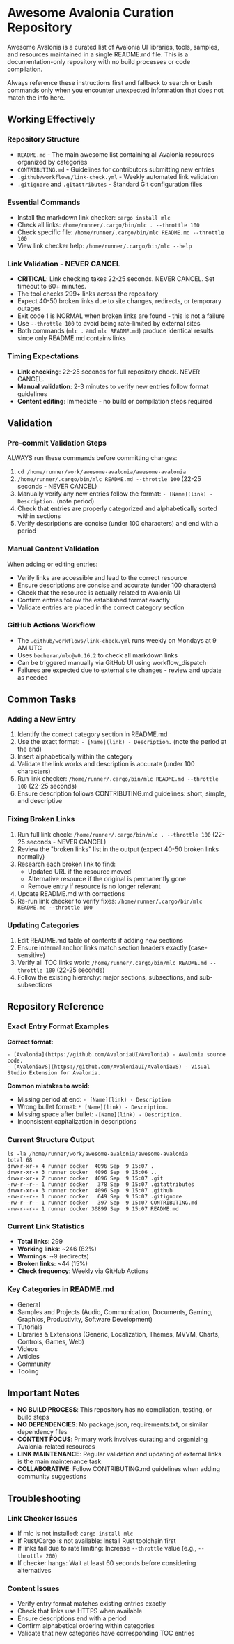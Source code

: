 # Awesome Avalonia Curation Repository

Awesome Avalonia is a curated list of Avalonia UI libraries, tools, samples, and resources maintained in a single README.md file. This is a documentation-only repository with no build processes or code compilation.

Always reference these instructions first and fallback to search or bash commands only when you encounter unexpected information that does not match the info here.

## Working Effectively

### Repository Structure
- `README.md` - The main awesome list containing all Avalonia resources organized by categories
- `CONTRIBUTING.md` - Guidelines for contributors submitting new entries
- `.github/workflows/link-check.yml` - Weekly automated link validation
- `.gitignore` and `.gitattributes` - Standard Git configuration files

### Essential Commands
- Install the markdown link checker: `cargo install mlc`
- Check all links: `/home/runner/.cargo/bin/mlc . --throttle 100` 
- Check specific file: `/home/runner/.cargo/bin/mlc README.md --throttle 100`
- View link checker help: `/home/runner/.cargo/bin/mlc --help`

### Link Validation - NEVER CANCEL
- **CRITICAL**: Link checking takes 22-25 seconds. NEVER CANCEL. Set timeout to 60+ minutes.
- The tool checks 299+ links across the repository
- Expect 40-50 broken links due to site changes, redirects, or temporary outages
- Exit code 1 is NORMAL when broken links are found - this is not a failure
- Use `--throttle 100` to avoid being rate-limited by external sites
- Both commands (`mlc .` and `mlc README.md`) produce identical results since only README.md contains links

### Timing Expectations
- **Link checking**: 22-25 seconds for full repository check. NEVER CANCEL.
- **Manual validation**: 2-3 minutes to verify new entries follow format guidelines
- **Content editing**: Immediate - no build or compilation steps required

## Validation

### Pre-commit Validation Steps
ALWAYS run these commands before committing changes:
1. `cd /home/runner/work/awesome-avalonia/awesome-avalonia`
2. `/home/runner/.cargo/bin/mlc README.md --throttle 100` (22-25 seconds - NEVER CANCEL)
3. Manually verify any new entries follow the format: `- [Name](link) - Description.` (note period)
4. Check that entries are properly categorized and alphabetically sorted within sections
5. Verify descriptions are concise (under 100 characters) and end with a period

### Manual Content Validation
When adding or editing entries:
- Verify links are accessible and lead to the correct resource
- Ensure descriptions are concise and accurate (under 100 characters)
- Check that the resource is actually related to Avalonia UI
- Confirm entries follow the established format exactly
- Validate entries are placed in the correct category section

### GitHub Actions Workflow
- The `.github/workflows/link-check.yml` runs weekly on Mondays at 9 AM UTC
- Uses `becheran/mlc@v0.16.2` to check all markdown links
- Can be triggered manually via GitHub UI using workflow_dispatch
- Failures are expected due to external site changes - review and update as needed

## Common Tasks

### Adding a New Entry
1. Identify the correct category section in README.md
2. Use the exact format: `- [Name](link) - Description.` (note the period at the end)
3. Insert alphabetically within the category
4. Validate the link works and description is accurate (under 100 characters)
5. Run link checker: `/home/runner/.cargo/bin/mlc README.md --throttle 100` (22-25 seconds)
6. Ensure description follows CONTRIBUTING.md guidelines: short, simple, and descriptive

### Fixing Broken Links
1. Run full link check: `/home/runner/.cargo/bin/mlc . --throttle 100` (22-25 seconds - NEVER CANCEL)
2. Review the "broken links" list in the output (expect 40-50 broken links normally)
3. Research each broken link to find:
   - Updated URL if the resource moved
   - Alternative resource if the original is permanently gone
   - Remove entry if resource is no longer relevant
4. Update README.md with corrections
5. Re-run link checker to verify fixes: `/home/runner/.cargo/bin/mlc README.md --throttle 100`

### Updating Categories
1. Edit README.md table of contents if adding new sections
2. Ensure internal anchor links match section headers exactly (case-sensitive)
3. Verify all TOC links work: `/home/runner/.cargo/bin/mlc README.md --throttle 100` (22-25 seconds)
4. Follow the existing hierarchy: major sections, subsections, and sub-subsections

## Repository Reference

### Exact Entry Format Examples
**Correct format:**
```
- [Avalonia](https://github.com/AvaloniaUI/Avalonia) - Avalonia source code.
- [AvaloniaVS](https://github.com/AvaloniaUI/AvaloniaVS) - Visual Studio Extension for Avalonia.
```

**Common mistakes to avoid:**
- Missing period at end: `- [Name](link) - Description`
- Wrong bullet format: `* [Name](link) - Description.`
- Missing space after bullet: `-[Name](link) - Description.`
- Inconsistent capitalization in descriptions

### Current Structure Output
```
ls -la /home/runner/work/awesome-avalonia/awesome-avalonia
total 68
drwxr-xr-x 4 runner docker  4096 Sep  9 15:07 .
drwxr-xr-x 3 runner docker  4096 Sep  9 15:06 ..
drwxr-xr-x 7 runner docker  4096 Sep  9 15:07 .git
-rw-r--r-- 1 runner docker   378 Sep  9 15:07 .gitattributes
drwxr-xr-x 3 runner docker  4096 Sep  9 15:07 .github
-rw-r--r-- 1 runner docker   649 Sep  9 15:07 .gitignore
-rw-r--r-- 1 runner docker   397 Sep  9 15:07 CONTRIBUTING.md
-rw-r--r-- 1 runner docker 36899 Sep  9 15:07 README.md
```

### Current Link Statistics
- **Total links**: 299
- **Working links**: ~246 (82%)
- **Warnings**: ~9 (redirects)
- **Broken links**: ~44 (15%)
- **Check frequency**: Weekly via GitHub Actions

### Key Categories in README.md
- General
- Samples and Projects (Audio, Communication, Documents, Gaming, Graphics, Productivity, Software Development)
- Tutorials
- Libraries & Extensions (Generic, Localization, Themes, MVVM, Charts, Controls, Games, Web)
- Videos
- Articles
- Community
- Tooling

## Important Notes

- **NO BUILD PROCESS**: This repository has no compilation, testing, or build steps
- **NO DEPENDENCIES**: No package.json, requirements.txt, or similar dependency files
- **CONTENT FOCUS**: Primary work involves curating and organizing Avalonia-related resources
- **LINK MAINTENANCE**: Regular validation and updating of external links is the main maintenance task
- **COLLABORATIVE**: Follow CONTRIBUTING.md guidelines when adding community suggestions

## Troubleshooting

### Link Checker Issues
- If mlc is not installed: `cargo install mlc`
- If Rust/Cargo is not available: Install Rust toolchain first
- If links fail due to rate limiting: Increase `--throttle` value (e.g., `--throttle 200`)
- If checker hangs: Wait at least 60 seconds before considering alternatives

### Content Issues
- Verify entry format matches existing entries exactly
- Check that links use HTTPS when available
- Ensure descriptions end with a period
- Confirm alphabetical ordering within categories
- Validate that new categories have corresponding TOC entries